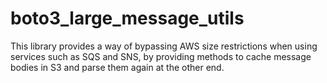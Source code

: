 # boto3_large_message_utils

This library provides a way of bypassing AWS size restrictions when using services such as SQS and SNS, by providing methods to cache message bodies in S3 and parse them again at the other end.
